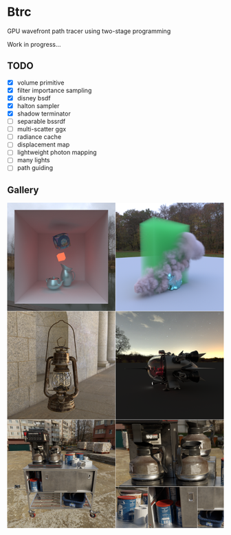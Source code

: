 # Btrc

GPU wavefront path tracer using two-stage programming

Work in progress...

## TODO

- [x] volume primitive
- [x] filter importance sampling
- [x] disney bsdf
- [x] halton sampler
- [x] shadow terminator
- [ ] separable bssrdf
- [ ] multi-scatter ggx
- [ ] radiance cache
- [ ] displacement map
- [ ] lightweight photon mapping
- [ ] many lights
- [ ] path guiding

## Gallery

![](./gallery/0.png)


